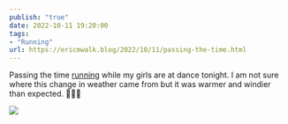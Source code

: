 ```yaml
---
publish: "true"
date: 2022-10-11 19:20:00
tags:
- "Running"
url: https://ericmwalk.blog/2022/10/11/passing-the-time.html
---
```

Passing the time [running](http://www.strava.com/activities/7949272254) while my girls are at dance tonight. I am not sure where this change in weather came from but it was warmer and windier than expected. 🏃🏻‍♂️

![](https://ericmwalk.blog/uploads/2022/4f9cb79975.jpg)